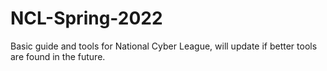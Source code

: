 # NCL-Spring-2022
Basic guide and tools for National Cyber League, will update if better tools are found in the future.

